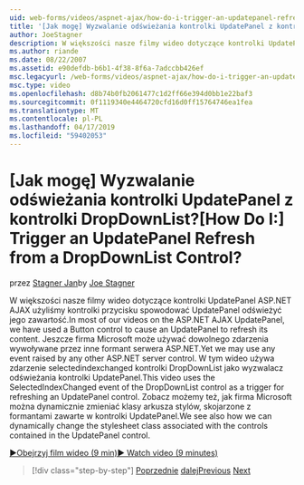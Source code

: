 ```yaml
---
uid: web-forms/videos/aspnet-ajax/how-do-i-trigger-an-updatepanel-refresh-from-a-dropdownlist-control
title: '[Jak mogę] Wyzwalanie odświeżania kontrolki UpdatePanel z kontrolki DropDownList? | Microsoft Docs'
author: JoeStagner
description: W większości nasze filmy wideo dotyczące kontrolki UpdatePanel ASP.NET AJAX użyliśmy kontrolki przycisku spowodować UpdatePanel odświeżyć jego zawartość. Jeszcze firma Microsoft może używać dowolnego zdarzenia...
ms.author: riande
ms.date: 08/22/2007
ms.assetid: e90defdb-b6b1-4f38-8f6a-7adccbb426ef
msc.legacyurl: /web-forms/videos/aspnet-ajax/how-do-i-trigger-an-updatepanel-refresh-from-a-dropdownlist-control
msc.type: video
ms.openlocfilehash: d8b74b0fb2061477c1d2ff66e394d0bb1e22baf3
ms.sourcegitcommit: 0f1119340e4464720cfd16d0ff15764746ea1fea
ms.translationtype: MT
ms.contentlocale: pl-PL
ms.lasthandoff: 04/17/2019
ms.locfileid: "59402053"
---
```

# <a name="how-do-i-trigger-an-updatepanel-refresh-from-a-dropdownlist-control"></a><span data-ttu-id="2c91e-105">[Jak mogę] Wyzwalanie odświeżania kontrolki UpdatePanel z kontrolki DropDownList?</span><span class="sxs-lookup"><span data-stu-id="2c91e-105">[How Do I:] Trigger an UpdatePanel Refresh from a DropDownList Control?</span></span>

<span data-ttu-id="2c91e-106">przez [Stagner Jan](https://github.com/JoeStagner)</span><span class="sxs-lookup"><span data-stu-id="2c91e-106">by [Joe Stagner](https://github.com/JoeStagner)</span></span>

<span data-ttu-id="2c91e-107">W większości nasze filmy wideo dotyczące kontrolki UpdatePanel ASP.NET AJAX użyliśmy kontrolki przycisku spowodować UpdatePanel odświeżyć jego zawartość.</span><span class="sxs-lookup"><span data-stu-id="2c91e-107">In most of our videos on the ASP.NET AJAX UpdatePanel, we have used a Button control to cause an UpdatePanel to refresh its content.</span></span> <span data-ttu-id="2c91e-108">Jeszcze firma Microsoft może używać dowolnego zdarzenia wywoływane przez inne formant serwera ASP.NET.</span><span class="sxs-lookup"><span data-stu-id="2c91e-108">Yet we may use any event raised by any other ASP.NET server control.</span></span> <span data-ttu-id="2c91e-109">W tym wideo używa zdarzenie selectedindexchanged kontrolki DropDownList jako wyzwalacz odświeżania kontrolki UpdatePanel.</span><span class="sxs-lookup"><span data-stu-id="2c91e-109">This video uses the SelectedIndexChanged event of the DropDownList control as a trigger for refreshing an UpdatePanel control.</span></span> <span data-ttu-id="2c91e-110">Zobacz możemy też, jak firma Microsoft można dynamicznie zmieniać klasy arkusza stylów, skojarzone z formantami zawarte w kontrolki UpdatePanel.</span><span class="sxs-lookup"><span data-stu-id="2c91e-110">We see also how we can dynamically change the stylesheet class associated with the controls contained in the UpdatePanel control.</span></span>

[<span data-ttu-id="2c91e-111">&#9654;Obejrzyj film wideo (9 min)</span><span class="sxs-lookup"><span data-stu-id="2c91e-111">&#9654; Watch video (9 minutes)</span></span>](https://channel9.msdn.com/Blogs/ASP-NET-Site-Videos/how-do-i-trigger-an-updatepanel-refresh-from-a-dropdownlist-control)

> [!div class="step-by-step"]
> <span data-ttu-id="2c91e-112">[Poprzednie](how-do-i-implement-the-persistent-communications-pattern-using-web-services.md)
> [dalej](how-do-i-create-an-aspnet-ajax-extender-from-scratch.md)</span><span class="sxs-lookup"><span data-stu-id="2c91e-112">[Previous](how-do-i-implement-the-persistent-communications-pattern-using-web-services.md)
[Next](how-do-i-create-an-aspnet-ajax-extender-from-scratch.md)</span></span>

